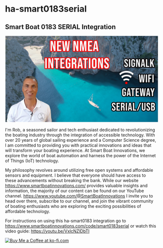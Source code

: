 # ha-smart0183serial

## Smart Boat 0183 SERIAL Integration

![Alt text for your image](.github/smart0183serial.png)

I'm Rob, a seasoned sailor and tech enthusiast dedicated to revolutionizing the boating industry through the integration of accessible technology. With over 20 years of global sailing experience and a Computer Science degree, I am committed to providing you with practical innovations and ideas that will transform your boating experience. At Smart Boat Innovations, we explore the world of boat automation and harness the power of the Internet of Things (IoT) technology.

My philosophy revolves around utilizing free open systems and affordable sensors and equipment. I believe that everyone should have access to these advancements without breaking the bank. While our website https://www.smartboatinnovations.com/ provides valuable insights and information, the majority of our content can be found on our YouTube channel. https://www.youtube.com/@SmartBoatInnovations
I invite you to head over there, subscribe to our channel, and join the vibrant community of boating enthusiasts who are exploring the exciting possibilities of affordable technology.

For instructions on using this ha-smart0183 integration go to https://www.smartboatinnovations.com/code/smart0183serial
or watch this video guide: https://youtu.be/VxIcNZlDbTI

<a href='https://ko-fi.com/smartboatinnovations' target='_blank'><img height='35' style='border:0px;height:46px;' src='https://az743702.vo.msecnd.net/cdn/kofi3.png?v=0' border='0' alt='Buy Me a Coffee at ko-fi.com' />